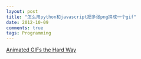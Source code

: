 ```yaml
---
layout: post
title: "怎么用python和javascript把多张png拼成一个gif"
date: 2012-10-09
comments: true
tags: Programming
---
```

<a href="http://www.sublimetext.com/~jps/animated_gifs_the_hard_way.html">Animated GIFs the Hard Way</a><br />